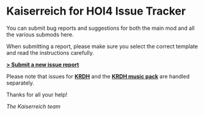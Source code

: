 # Kaiserreich for HOI4 Issue Tracker

You can submit bug reports and suggestions for both the main mod and all the various submods here.

When submitting a report, please make sure you select the correct template and read the instructions carefully.

[**> Submit a new issue report**](https://github.com/Kaiserreich/Kaiserreich-4-Bug-Reports/issues/new/choose)

Please note that issues for [**KRDH**](https://github.com/Kaiserreich/Kaiserreich-DH) and the [**KRDH music pack**](https://github.com/Kaiserreich/Kaiserreich-DH-Music) are handled separately.

Thanks for all your help!

*The Kaiserreich team*
